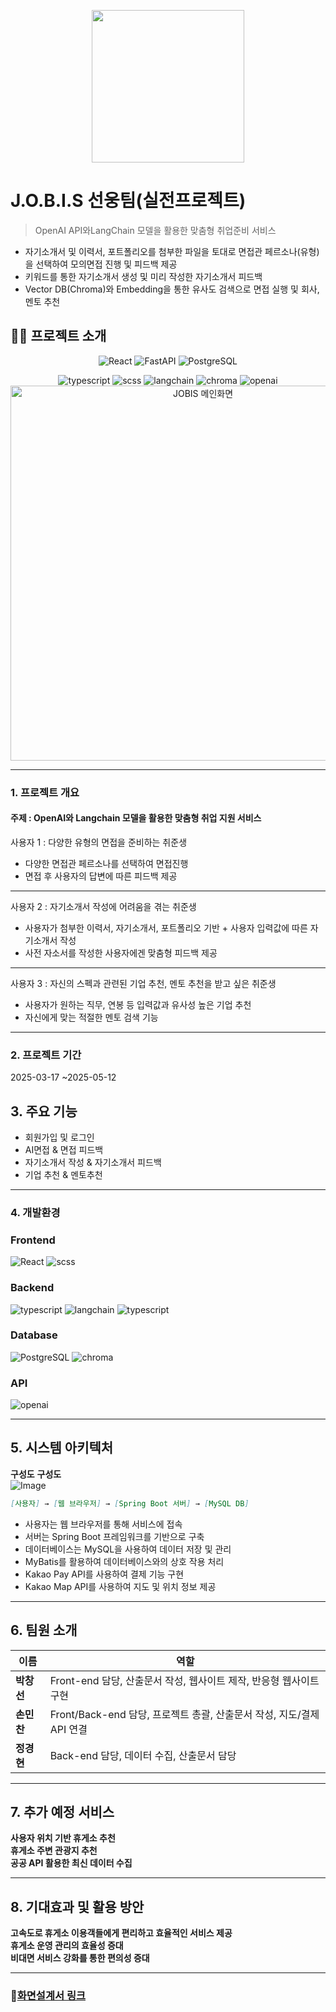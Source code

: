 <p align="center">
  <img width="244" src="https://github.com/user-attachments/assets/253edd78-ab41-4670-9228-683c55d5affc">
</p>


# J.O.B.I.S 선웅팀(실전프로젝트)
> OpenAI API와LangChain 모델을 활용한 맞춤형 취업준비 서비스
- 자기소개서 및 이력서, 포트폴리오를 첨부한 파일을 토대로 면접관 페르소나(유형)을 선택하여 모의면접 진행 및 피드백 제공
- 키워드를 통한 자기소개서 생성 및 미리 작성한 자기소개서 피드백
- Vector DB(Chroma)와 Embedding을 통한 유사도 검색으로 면접 실행 및 회사, 멘토 추천 
## ✍🏻 프로젝트 소개
<p align="center">
 <img src="https://img.shields.io/badge/React-v18.2.0-9cf?logo=React" alt="React" />
  <img src="https://img.shields.io/badge/FastAPI-v0.115.9-009688?logo=fastapi" alt="FastAPI" />
  <img src="https://img.shields.io/badge/PostgreSQL-v13.10-blue?logo=Postgresql" alt="PostgreSQL"/>
</p>
<p align="center">
  <img src="https://img.shields.io/badge/TypeScript-v5.3.3-3178C6?logo=typescript&logoColor=white" alt="typescript" />
  <img src="https://img.shields.io/badge/SCSS-v1.62.1-CC6699?logo=sass&logoColor=white" alt="scss" />
  <img src="https://img.shields.io/badge/LangChain-⚡-green?logo=python" alt="langchain"/>
  <img src="https://img.shields.io/badge/Chroma-VectorDB-yellow?logo=databricks" alt="chroma"/>
  <img src="https://img.shields.io/badge/OpenAI-API-black?logo=openai&logoColor=white" alt="openai"/>
  <a>
    <img width="600" src="https://github.com/user-attachments/assets/8f830045-62df-4a3f-a1c5-f60534805662" alt="JOBIS 메인화면" />
  </a>
</p>

---
### 1. 프로젝트 개요
#### 주제 : OpenAI와 Langchain 모델을 활용한 맞춤형 취업 지원 서비스


사용자 1 : 다양한 유형의 면접을 준비하는 취준생
- 다양한 면접관 페르소나를 선택하여 면접진행
- 면접 후 사용자의 답변에 따른 피드백 제공
---
사용자 2 : 자기소개서 작성에 어려움을 겪는 취준생
- 사용자가 첨부한 이력서, 자기소개서, 포트폴리오 기반 + 사용자 입력값에 따른 자기소개서 작성
- 사전 자소서를 작성한 사용자에겐 맞춤형 피드백 제공
---
사용자 3 : 자신의 스펙과 관련된 기업 추천, 멘토 추천을 받고 싶은 취준생
- 사용자가 원하는 직무, 연봉 등 입력값과 유사성 높은 기업 추천
- 자신에게 맞는 적절한 멘토 검색 기능
  
---
### 2. 프로젝트 기간

2025-03-17 ~2025-05-12

## 3. 주요 기능

- 회원가입 및 로그인
- AI면접 & 면접 피드백
- 자기소개서 작성 & 자기소개서 피드백
- 기업 추천 & 멘토추천

---

### 4. 개발환경
### Frontend
<p align="left">
 <img src="https://img.shields.io/badge/React-v18.2.0-9cf?logo=React" alt="React" />
 <img src="https://img.shields.io/badge/SCSS-v1.62.1-CC6699?logo=sass&logoColor=white" alt="scss" />
</p>

### Backend
<p align="left">
 <img src="https://img.shields.io/badge/TypeScript-v5.3.3-3178C6?logo=typescript&logoColor=white" alt="typescript" />
 <img src="https://img.shields.io/badge/LangChain-⚡-green?logo=python" alt="langchain"/>
 <img src="https://img.shields.io/badge/TypeScript-v5.3.3-3178C6?logo=typescript&logoColor=white" alt="typescript" />
</p>

### Database
<p align="left">
<img src="https://img.shields.io/badge/PostgreSQL-v13.10-blue?logo=Postgresql" alt="PostgreSQL"/>
<img src="https://img.shields.io/badge/Chroma-VectorDB-yellow?logo=databricks" alt="chroma"/>
</p>

### API
<p align="left">
 <img src="https://img.shields.io/badge/OpenAI-API-black?logo=openai&logoColor=white" alt="openai"/>
</p>

---

## 5. 시스템 아키텍처

**구성도**
**구성도**<br>
![Image](https://github.com/user-attachments/assets/ddd73dc8-6748-4c6d-bac6-f457117c0e8e)
```md
[사용자] → [웹 브라우저] → [Spring Boot 서버] → [MySQL DB]
```
- 사용자는 웹 브라우저를 통해 서비스에 접속
- 서버는 Spring Boot 프레임워크를 기반으로 구축
- 데이터베이스는 MySQL을 사용하여 데이터 저장 및 관리
- MyBatis를 활용하여 데이터베이스와의 상호 작용 처리
- Kakao Pay API를 사용하여 결제 기능 구현
- Kakao Map API를 사용하여 지도 및 위치 정보 제공

---

## 6. 팀원 소개

| 이름 | 역할 |
|------|------|
| **박창선** | Front-end 담당, 산출문서 작성, 웹사이트 제작, 반응형 웹사이트 구현 |
| **손민찬** | Front/Back-end 담당, 프로젝트 총괄, 산출문서 작성, 지도/결제 API 연결 |
| **정경현** | Back-end 담당, 데이터 수집, 산출문서 담당 |

---

## 7. 추가 예정 서비스

**사용자 위치 기반 휴게소 추천**<br>
**휴게소 주변 관광지 추천**<br>
**공공 API 활용한 최신 데이터 수집**

---

## 8. 기대효과 및 활용 방안

**고속도로 휴게소 이용객들에게 편리하고 효율적인 서비스 제공** <br>
**휴게소 운영 관리의 효율성 증대** <br>
**비대면 서비스 강화를 통한 편의성 증대**

---

### 📄[화면설계서 링크](https://www.figma.com/design/PkABMn1ZnHp2tuFcA8yRcM/-%EA%B8%B0%ED%9A%8D-%ED%99%94%EB%A9%B4%EC%84%A4%EA%B3%84%EC%84%9C-%ED%85%9C%ED%94%8C%EB%A6%BF-UX-UI-Wireframe-Template-KOR--UX-UI--Community-?node-id=0-1&p=f)



